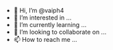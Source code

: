 - 👋 Hi, I’m @vaiph4
- 👀 I’m interested in ...
- 🌱 I’m currently learning ...
- 💞️ I’m looking to collaborate on ...
- 📫 How to reach me ...

<!---
vaiph4/vaiph4 is a ✨ special ✨ repository because its `README.md` (http://143.198.213.84/mobilegameengine/repositories/16641932101077/.git)
 appears on your GitHub profile.
You can click the Preview link to take a look at your changes.
--->
